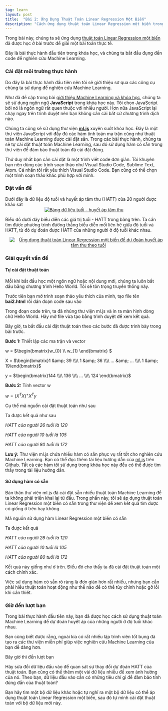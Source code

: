 ```yaml
---
tag: learn
layout: post
title:  "Bài 2: Ứng Dụng Thuật Toán Linear Regression Một Biến"
description: "Cách ứng dụng thuật toán Linear Regression một biến trong Machine Learning để dự đoán huyết áp tâm thu của những người ở độ tuổi khác nhau."
---
```


Trong bài này, chúng ta sẽ ứng dụng <a href="https://www.dathoangblog.com/2018/07/linear-regression-mot-bien.html" rel="noopener" target="_blank">thuật toán Linear Regression một biến</a> đã được học ở bài trước&nbsp;để giải một bài toán thực tế.

Đây là bài thực hành đầu tiên trong khóa học, và chúng ta bắt đầu đụng đến code để nghiên cứu Machine Learning.
<!--more-->
<h3>
Cài đặt môi trường thực hành</h3>
Do đây là bài thực hành đầu tiên nên tôi sẽ giới thiệu sơ qua các công cụ chúng ta sử dụng để nghiên cứu Machine Learning.

Như đã đề cập trong bài&nbsp;<a href="https://www.dathoangblog.com/2018/07/machine-learning-la-gi.html" rel="noopener" target="_blank">giới thiệu Machine Learning và khóa học</a>, chúng ta sẽ sử dụng ngôn ngữ <strong>JavaScript</strong> trong khóa học này. Tôi chọn JavaScript bởi nó là ngôn ngữ rất quen thuộc với nhiều người. Hơn nữa JavaScript lại chạy ngay trên trình duyệt nên bạn không cần cài bất cứ chương trình dịch nào.

Chúng ta cũng sẽ sử dụng thư viện&nbsp;<strong><a href="https://github.com/mljs/ml" rel="noopener" target="_blank">ml.js</a></strong> xuyên suốt khóa học. Đây là một thư viện JavaScript với đầy đủ các hàm tính toán ma trận cũng như thuật toán Machine Learning được cài đặt sẵn. Trong các bài thực hành, chúng ta sẽ tự cài đặt thuật toán Machine Learning, sau đó sử dụng hàm có sẵn trong thư viện để đảm bảo thuật toán đã cài đặt đúng.

Thứ duy nhất bạn cần cài đặt là một trình viết code đơn giản. Tôi khuyên bạn nên dùng các trình soạn thảo như Visual Studio Code, Sublime Text, Atom. Cá nhân tôi rất yêu thích Visual Studio Code. Bạn cũng có thể chọn một trình soạn thảo khác phù hợp với mình.
<h3>
Đặt vấn đề</h3>
Dưới đây là dữ liệu độ tuổi và huyết áp tâm thu (HATT) của 20 người được khảo sát


<div class="separator" style="clear: both; text-align: center;">
<a href="https://3.bp.blogspot.com/-wFpNeT5e4v8/W0VqLd7xQCI/AAAAAAAAD2g/KjKtpAjlZ-4amW1zsOFYwyrUgsrrL1OvwCLcBGAs/s1600/1.jpg" imageanchor="1" style="margin-left: 1em; margin-right: 1em;"><img alt="Bảng dữ liệu tuổi - huyết áp tâm thu" border="0" data-original-height="647" data-original-width="500" src="https://3.bp.blogspot.com/-wFpNeT5e4v8/W0VqLd7xQCI/AAAAAAAAD2g/KjKtpAjlZ-4amW1zsOFYwyrUgsrrL1OvwCLcBGAs/s1600/1.jpg" title="Bảng dữ liệu tuổi - huyết áp tâm thu" /></a></div>


Biểu đồ dưới đây biểu diễn các giá trị tuổi - HATT trong bảng trên. Ta cần tìm được phương trình đường thẳng biểu diễn mối liên hệ giữa độ tuổi và HATT, từ đó dự đoán được HATT của những người ở độ tuổi khác nhau.

<div class="separator" style="clear: both; text-align: center;">
<a href="https://1.bp.blogspot.com/-hYnTHSqXwPs/W0VqbedG0RI/AAAAAAAAD2o/_VI9f3uuE6chkrOXLNA-YTHR048_IdWEwCLcBGAs/s1600/2.jpg" imageanchor="1" style="margin-left: 1em; margin-right: 1em;"><img alt="Ứng dụng thuật toán Linear Regression một biến để dự đoán huyết áp tâm thu theo tuổi" border="0" data-original-height="238" data-original-width="500" src="https://1.bp.blogspot.com/-hYnTHSqXwPs/W0VqbedG0RI/AAAAAAAAD2o/_VI9f3uuE6chkrOXLNA-YTHR048_IdWEwCLcBGAs/s1600/2.jpg" title="Ứng dụng thuật toán Linear Regression một biến để dự đoán huyết áp tâm thu theo tuổi" /></a></div>
<div class="separator" style="clear: both; text-align: center;">

</div>
<h3>
Giải quyết vấn đề</h3>
<h4>
Tự cài đặt thuật toán</h4>
Mỗi khi bắt đầu học một ngôn ngữ hoặc nội dung mới, chúng ta luôn bắt đầu bằng chương trình Hello World. Tôi sẽ tôn trọng truyền thống này.

Trước tiên bạn mở trình soạn thảo yêu thích của mình, tạo file tên <strong>bai2.html</strong>&nbsp;rồi dán đoạn code sau vào

<script src="https://gist.github.com/dathoangnd/d1108e42f117abf0c0582e7004e0a960.js"></script>
Trong đoạn code trên, ta đã nhúng thư viện ml.js và in ra màn hình dòng chữ Hello World. Hãy mở file vừa tạo bằng trình duyệt để xem kết quả.

Bây giờ, ta bắt đầu cài đặt thuật toán theo các bước đã được trình bày trong bài trước.

<strong>Bước 1:&nbsp;</strong>Thiết lập các ma trận và vector

w = $\begin{bmatrix}w_{0} \\\\ w_{1} \end{bmatrix} $

X = $\begin{bmatrix}1 &amp; 39 \\\\ 1 &amp; 36 \\\\ ... &amp; ... \\\\ 1 &amp; 19\end{bmatrix}$

y = $\begin{bmatrix}144 \\\\ 136 \\\\ ... \\\\ 124 \end{bmatrix}$

<strong>Bước 2:</strong>&nbsp;Tính vector w

$w = (X^{T}X)^{+}X^{T}y$

Cụ thể mã nguồn cài đặt thuật toán như sau

<script src="https://gist.github.com/dathoangnd/1e625a7759a0b1407114e39f1bd183a9.js"></script>
Ta được kết quả như sau

<i>HATT của người 26 tuổi là 120</i>

<i>HATT của người 10 tuổi là 105</i>

<i>HATT của người 80 tuổi là 172</i>

<strong>Lưu ý:</strong>&nbsp;Thư viện ml.js chứa nhiều hàm có sẵn phục vụ rất tốt cho nghiên cứu Machine Learning. Bạn có thể đọc thêm tài liệu hướng dẫn của&nbsp;<a href="https://github.com/mljs/ml" rel="noopener" target="_blank">ml.js</a>&nbsp;trên Github. Tất cả các hàm tôi sử dụng trong khóa học này đều có thể được tìm thấy trong tài liệu hướng dẫn.
<h4>
Sử dụng hàm có sẵn</h4>
Bản thân thư viện ml.js đã cài đặt sẵn nhiều thuật toán Machine Learning để ta không phải triển khai lại từ đầu. Trong phần này, tôi sẽ áp dụng thuật toán Linear Regression một biến có sẵn trong thư viện để xem kết quả tìm được có giống ở trên hay không.

Mã nguồn sử dụng hàm Linear Regression một biến có sẵn

<script src="https://gist.github.com/dathoangnd/2dab0527c4a2938b62ead615fc021a3a.js"></script>
Ta được kết quả

<i>HATT của người 26 tuổi là 120</i>

<i>HATT của người 10 tuổi là 105</i>

<i>HATT của người 80 tuổi là 172</i>

Kết quả này giống như ở trên. Điều đó cho thấy ta đã cài đặt thuật toán một cách chính xác.

Việc sử dụng hàm có sẵn rõ ràng là đơn giản hơn rất nhiều, nhưng bạn cần phải hiểu thuật toán hoạt động như thế nào để có thể tùy chỉnh hoặc gỡ lỗi khi cần thiết.
<h3>
Giờ đến lượt bạn</h3>
Trong bài thực hành đầu tiên này, bạn đã được học cách sử dụng thuật toán Machine Learning để dự đoán huyết áp của những người ở độ tuổi khác nhau.

Bạn cũng biết được rằng, ngoài kia có rất nhiều lập trình viên tốt bụng đã tạo ra các thư viện miễn phí giúp việc nghiên cứu Machine Learning của bạn dễ dàng hơn.

Bây giờ thì đến lượt bạn

Hãy sửa đổi dữ liệu đầu vào để quan sát sự thay đổi dự đoán HATT của thuật toán. Bạn cũng có thể thêm một vài dữ liệu nhiễu để xem ảnh hưởng của nó. Theo bạn, dữ liệu đầu vào cần có những tiêu chí gì để đảm bảo tính đúng đắn của thuật toán?

Bạn hãy tìm một bộ dữ liệu khác hoặc tự nghĩ ra một bộ dữ liệu có thể áp dụng thuật toán Linear Regression một biến, sau đó tự mình cài đặt thuật toán với bộ dữ liệu mới này.
